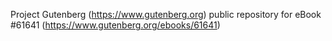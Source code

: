 Project Gutenberg (https://www.gutenberg.org) public repository for
eBook #61641 (https://www.gutenberg.org/ebooks/61641)
